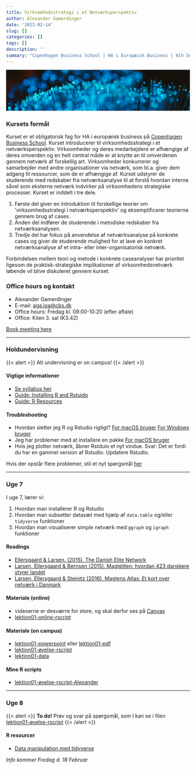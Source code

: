 ```yaml
---
title: Virksomhedsstrategi i et Netværksperspektiv
author: Alexander Gamerdinger
date: '2022-02-14'
slug: []
categories: []
tags: []
description: ''
summary: "Copenhagen Business School | HA i Europæisk Business | 6th Semester"
---
```

![Abstract purple artwork](course-picture.jpg "Photo by [Sander Weeteling](https://unsplash.com/@sanderweeteling) on [Unsplash](https://unsplash.com/)")

### Kursets formål 
Kurset er et obligatorisk fag for HA i europæisk business på [Copenhagen Business School](https://cbscanvas.instructure.com/courses/22821/modules/items/480509). Kurset introducerer til virksomhedsstrategi i et netværksperspektiv. Virksomheder og deres medarbejdere er afhængige af deres omverden og en helt central måde er at knytte an til omverdenen gennem netværk af forskellig art. Virksomheder konkurrerer og samarbejder med andre organisationer via netværk, som bl.a. giver dem adgang til ressourcer, som de er afhængige af. Kurset udstyrer de studerende med redskaber fra netværksanalyse til at forstå hvordan interne såvel som eksterne netværk indvirker på
virksomhedens strategiske processer. Kurset er inddelt i tre dele. 

1. Første del giver en introduktion til forskellige teorier om ’virksomhedsstrategi i netværksperspektiv’ og eksemplificerer teorierne gennem brug af cases. 
2. Anden del indfører de studerende i metodiske redskaber fra netværksanalysen.
3. Tredje del har fokus på anvendelse af netværksanalyse på konkrete cases og giver de studerende mulighed for at lave en konkret netværksanalyse af et intra- eller inter-organisatorisk netværk. 

Forbindelsen mellem teori og metode i konkrete caseanalyser har prioritet ligesom de praktisk-strategiske implikationer af virksomhedsnetværk løbende vil blive diskuteret gennem kurset.

### Office hours og kontakt
- Alexander Gamerdinger
- E-mail: <aga.ioa@cbs.dk>
- Office hours: Fredag kl. 09:00-10:20 (efter aftale)
- Office: Kilen 3. sal (K3.42)

<!-- Calendly link widget begin -->
<link href="https://assets.calendly.com/assets/external/widget.css" rel="stylesheet">
<script src="https://assets.calendly.com/assets/external/widget.js" type="text/javascript" async></script>
<a href="" onclick="Calendly.initPopupWidget({url: 'https://calendly.com/aga-ioa/30min'});return false;">Book meeting here</a>
<!-- Calendly link widget end -->

---

### Holdundervisning

{{< alert >}}
Alt undervisning er on campus!
{{< /alert >}}

#### Vigtige informationer
- [Se syllabus her](syllabus_2022.pdf)
- [Guide: Installing R and Rstuido](setup-r-v01.pdf)
- [Guide: R Resources](setup-r-v01.pdf)

#### Troubleshooting
- Hvordan sletter jeg R og Rstudio rigtigt? [For macOS bruger](https://cran.r-project.org/doc/manuals/r-release/R-admin.html#Uninstalling-under-macOS) [For Windows bruger](https://stackoverflow.com/questions/55204017/how-to-uninstall-r-and-rstudio-with-all-packages-settings-and-everything-else)
- Jeg har problemer med at installere en pakke [For macOS bruger](https://cbscanvas.instructure.com/courses/22821/discussion_topics/86081)
- Hvis jeg plotter netværk, åbner Rstduio et nyt vindue. Svar: Det er fordi du har en gammel version af Rstudio. Updatere Rstudio.

Hvis der opstår flere problemer, stil et nyt spørgsmål [her](https://cbscanvas.instructure.com/courses/22821/discussion_topics)

---

### Uge 7
I uge 7, lærer vi:
1. Hvordan man installerer R og Rstudio
2. Hvordan man subsetter datasæt med hjælp af `data.table` og/eller `tidyverse` funktioner
3. Hvordan man visualiserer simple netværk med `ggraph` og `igraph` funktioner

#### Readings
- [Ellersgaard & Larsen. (2015). The Danish Elite Network](lektion01/Ellersgaard_Larsen_2015.pdf)
- [Larsen, Ellersgaard & Bernsen (2015). Magteliten: hvordan 423 danskere styrer landet](lektion01/Larsen_Ellersgaard_Bernsen_2015.pdf)
- [Larsen, Ellersgaard & Steinitz (2016). Magtens Atlas: Et kort over netværk i Danmark](lektion01/Steinitz_Ellersgaard_Larsen_2016.pdf)

#### Materiale (online)
- videoerne er desværre for store, og skal derfor ses på [Canvas](https://cbscanvas.instructure.com/courses/22821/modules)
- [lektion01-online-rscript](lektion01/lektion01-v01-virkstrat.R)

#### Materiale (on campus)
- [lektion01-powerpoint](lektion01/lektion01-powerpoint.pptx) eller [lektion01-pdf](lektion01/lektion01-powerpoint.pdf)
- [lektion01-øvelse-rscript](lektion01/lektion01-øvelse.R)
- [lektion01-data](den17-no-nordic-letters.csv)

#### Mine R scripts 
- [lektion01-øvelse-rscript-Alexander](lektion01/lektion01-rscript_Alexander.R)

---

### Uge 8

{{< alert >}}
**To do!** Prøv og svar på spørgsmål, som I kan se i filen [lektion01-øvelse-rscript](lektion01/lektion01-øvelse.R)
{{< /alert >}}

#### R resourcer
- [Data manipulation med tidyverse](https://rstudio-education.github.io/tidyverse-cookbook/transform-tables.html)

*Info kommer Fredag d. 18 Februar*






















